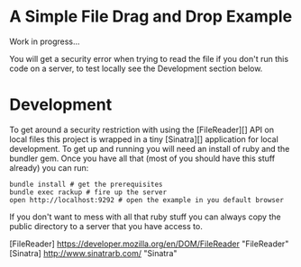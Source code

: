 # A Simple File Drag and Drop Example

Work in progress...

You will get a security error when trying to read the file if you don't run this code on a server, to test locally see the Development section below.

# Development

To get around a security restriction with using the [FileReader][] API on local files this project is wrapped in a tiny [Sinatra][] application for local development. To get up and running you will need an install of ruby and the bundler gem. Once you have all that (most of you should have this stuff already) you can run:

    bundle install # get the prerequisites
    bundle exec rackup # fire up the server
    open http://localhost:9292 # open the example in you default browser

If you don't want to mess with all that ruby stuff you can always copy the public directory to a server that you have access to.

[FileReader] https://developer.mozilla.org/en/DOM/FileReader "FileReader"
[Sinatra] http://www.sinatrarb.com/ "Sinatra"
